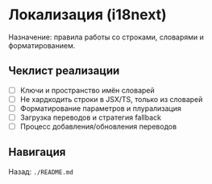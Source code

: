 # Локализация (i18next)

Назначение: правила работы со строками, словарями и форматированием.

## Чеклист реализации
- [ ] Ключи и пространство имён словарей
- [ ] Не хардкодить строки в JSX/TS, только из словарей
- [ ] Форматирование параметров и плурализация
- [ ] Загрузка переводов и стратегия fallback
- [ ] Процесс добавления/обновления переводов

## Навигация
Назад: `./README.md`